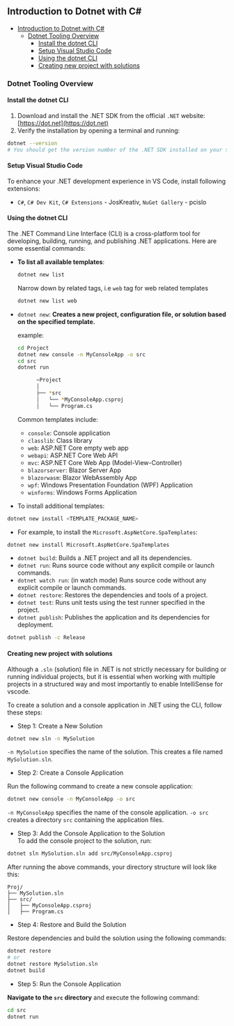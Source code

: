 ## Introduction to Dotnet with C#

- [Introduction to Dotnet with C#](#introduction-to-dotnet-with-c)
  - [Dotnet Tooling Overview](#dotnet-tooling-overview)
    - [Install the dotnet CLI](#install-the-dotnet-cli)
    - [Setup Visual Studio Code](#setup-visual-studio-code)
    - [Using the dotnet CLI](#using-the-dotnet-cli)
    - [Creating new project with solutions](#creating-new-project-with-solutions)


### Dotnet Tooling Overview

#### Install the dotnet CLI

1. Download and install the .NET SDK from the official `.NET` website: [https://dot.net](https://dot.net)
2. Verify the installation by opening a terminal and running:


```bash
dotnet --version
# You should get the version number of the .NET SDK installed on your system.
```


#### Setup Visual Studio Code


To enhance your .NET development experience in VS Code, install following extensions:

- `C#`, `C# Dev Kit`, `C# Extensions` - JosKreativ, `NuGet Gallery` - pcislo



#### Using the dotnet CLI

The .NET Command Line Interface (CLI) is a cross-platform tool for developing, building, running, and publishing .NET applications. Here are some essential commands:

- **To list all available templates**:

    ```bash
    dotnet new list
    ```

    Narrow down by related tags, i.e `web` tag for web related templates
        
    ```bash
    dotnet new list web 
    ```

- `dotnet new`: **Creates a new project, configuration file, or solution based on the specified template.**

    example: 
    ```bash 
    cd Project
    dotnet new console -n MyConsoleApp -o src
    cd src
    dotnet run
    ```
    
    ```bash
          ~Project
          │
          ├── *src
          │   └── *MyConsoleApp.csproj
          │   └── Program.cs
    ```

        
    Common templates include:

    - `console`: Console application
    - `classlib`: Class library
    - `web`: ASP.NET Core empty web app
    - `webapi`: ASP.NET Core Web API
    - `mvc`: ASP.NET Core Web App (Model-View-Controller)
    - `blazorserver`: Blazor Server App
    - `blazorwasm`: Blazor WebAssembly App
    - `wpf`: Windows Presentation Foundation (WPF) Application
    - `winforms`: Windows Forms Application


- To install additional templates:

```bash 
dotnet new install <TEMPLATE_PACKAGE_NAME>
``` 

- For example, to install the `Microsoft.AspNetCore.SpaTemplates`:

```bash 
dotnet new install Microsoft.AspNetCore.SpaTemplates
``` 

- `dotnet build`: Builds a .NET project and all its dependencies.
- `dotnet run`: Runs source code without any explicit compile or launch commands.
- `dotnet watch run`: (in watch mode) Runs source code without any explicit compile or launch commands.
- `dotnet restore`: Restores the dependencies and tools of a project.
- `dotnet test`: Runs unit tests using the test runner specified in the project.
- `dotnet publish`: Publishes the application and its dependencies for deployment.

```bash 
dotnet publish -c Release
```

#### Creating new project with solutions

Although a `.sln` (solution) file in .NET is not strictly necessary for building or running individual projects, but it is essential when working with multiple projects in a structured way and most importantly to enable IntelliSense for vscode.


To create a solution and a console application in .NET using the CLI, follow these steps:

- Step 1: Create a New Solution  
  
```bash
dotnet new sln -n MySolution
```
`-n MySolution` specifies the name of the solution. This creates a file named `MySolution.sln`.

- Step 2: Create a Console Application  

Run the following command to create a new console application:  
```bash
dotnet new console -n MyConsoleApp -o src
```

`-n MyConsoleApp` specifies the name of the console application. `-o src` creates a directory `src` containing the application files.


- Step 3: Add the Console Application to the Solution  
To add the console project to the solution, run:  
```bash
dotnet sln MySolution.sln add src/MyConsoleApp.csproj
```

After running the above commands, your directory structure will look like this:  
```
Proj/
├── MySolution.sln
├── src/
│   ├── MyConsoleApp.csproj
│   ├── Program.cs
```

-  Step 4: Restore and Build the Solution  

Restore dependencies and build the solution using the following commands:  
```bash
dotnet restore
# or
dotnet restore MySolution.sln
dotnet build
```

- Step 5: Run the Console Application  

**Navigate to the `src` directory** and execute the following command:  

```bash
cd src
dotnet run
```
